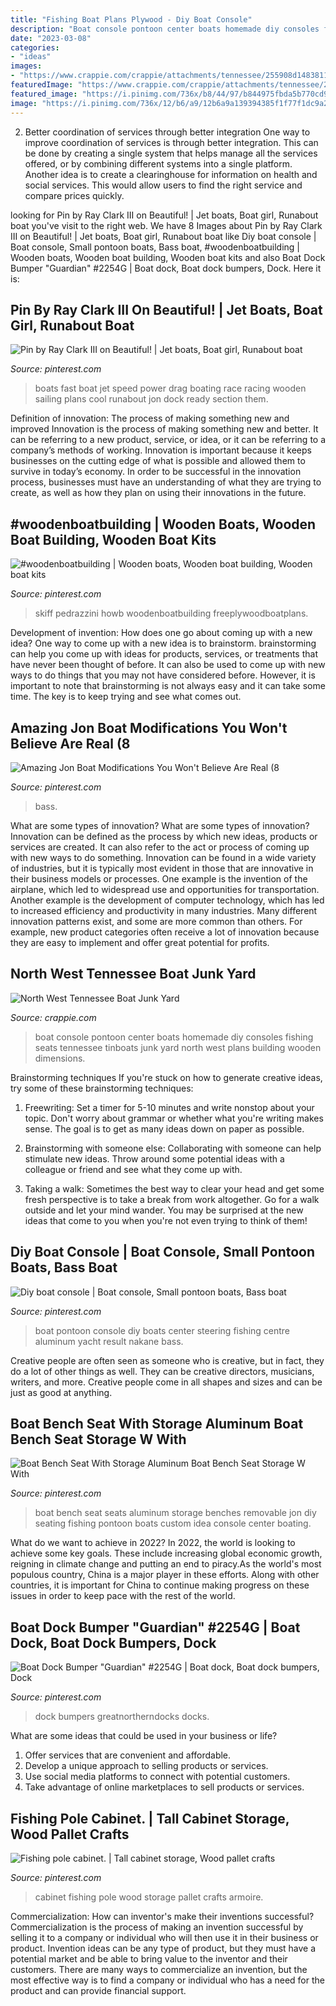```yaml
---
title: "Fishing Boat Plans Plywood - Diy Boat Console"
description: "Boat console pontoon center boats homemade diy consoles fishing seats tennessee tinboats junk yard north west plans building wooden dimensions"
date: "2023-03-08"
categories:
- "ideas"
images:
- "https://www.crappie.com/crappie/attachments/tennessee/255908d1483811334-north-west-tennessee-boat-junk-yard-console-basstracker078-jpg"
featuredImage: "https://www.crappie.com/crappie/attachments/tennessee/255908d1483811334-north-west-tennessee-boat-junk-yard-console-basstracker078-jpg"
featured_image: "https://i.pinimg.com/736x/b8/44/97/b844975fbda5b770cd9c9d0198c213e1.jpg"
image: "https://i.pinimg.com/736x/12/b6/a9/12b6a9a139394385f1f77f1dc9a21560.jpg"
---
```



2) Better coordination of services through better integration
One way to improve coordination of services is through better integration. This can be done by creating a single system that helps manage all the services offered, or by combining different systems into a single platform. Another idea is to create a clearinghouse for information on health and social services. This would allow users to find the right service and compare prices quickly.

	

		
looking for Pin by Ray Clark III on Beautiful! | Jet boats, Boat girl, Runabout boat you've visit to the right web. We have 8 Images about Pin by Ray Clark III on Beautiful! | Jet boats, Boat girl, Runabout boat like Diy boat console | Boat console, Small pontoon boats, Bass boat, #woodenboatbuilding | Wooden boats, Wooden boat building, Wooden boat kits and also Boat Dock Bumper &quot;Guardian&quot; #2254G | Boat dock, Boat dock bumpers, Dock. Here it is:
		
    
## Pin By Ray Clark III On Beautiful! | Jet Boats, Boat Girl, Runabout Boat

<img loading=lazy src="https://i.pinimg.com/736x/12/b6/a9/12b6a9a139394385f1f77f1dc9a21560.jpg" onerror="this.onerror=null;this.src='https://tse1.mm.bing.net/th?id=OIP.GIwB3-thvmfne0X7OYTqyAHaEP&amp;pid=15.1';" alt="Pin by Ray Clark III on Beautiful! | Jet boats, Boat girl, Runabout boat">

_Source: pinterest.com_

>boats fast boat jet speed power drag boating race racing wooden sailing plans cool runabout jon dock ready section them. 

	

Definition of innovation: The process of making something new and improved
Innovation is the process of making something new and better. It can be referring to a new product, service, or idea, or it can be referring to a company’s methods of working. Innovation is important because it keeps businesses on the cutting edge of what is possible and allowed them to survive in today’s economy. In order to be successful in the innovation process, businesses must have an understanding of what they are trying to create, as well as how they plan on using their innovations in the future.

    
## #woodenboatbuilding | Wooden Boats, Wooden Boat Building, Wooden Boat Kits

<img loading=lazy src="https://i.pinimg.com/736x/61/9f/f1/619ff1d8fbd54c9afd1b8583615dbb77.jpg" onerror="this.onerror=null;this.src='https://tse1.mm.bing.net/th?id=OIP.fbhmaM7u2m8gwLci3Aex4QAAAA&amp;pid=15.1';" alt="#woodenboatbuilding | Wooden boats, Wooden boat building, Wooden boat kits">

_Source: pinterest.com_

>skiff pedrazzini howb woodenboatbuilding freeplywoodboatplans. 

	

Development of invention: How does one go about coming up with a new idea?
One way to come up with a new idea is to brainstorm. brainstorming can help you come up with ideas for products, services, or treatments that have never been thought of before. It can also be used to come up with new ways to do things that you may not have considered before. However, it is important to note that brainstorming is not always easy and it can take some time. The key is to keep trying and see what comes out.

    
## Amazing Jon Boat Modifications You Won&#039;t Believe Are Real (8

<img loading=lazy src="https://i.pinimg.com/736x/e5/67/ed/e567edd7164d30d16ca9db8121d85779.jpg" onerror="this.onerror=null;this.src='https://tse3.mm.bing.net/th?id=OIP.0Uan-_Ho9wF-cjc2Dugg3wHaFj&amp;pid=15.1';" alt="Amazing Jon Boat Modifications You Won&#039;t Believe Are Real (8">

_Source: pinterest.com_

>bass. 

	

What are some types of innovation?
What are some types of innovation? Innovation can be defined as the process by which new ideas, products or services are created. It can also refer to the act or process of coming up with new ways to do something. 
Innovation can be found in a wide variety of industries, but it is typically most evident in those that are innovative in their business models or processes. One example is the invention of the airplane, which led to widespread use and opportunities for transportation. Another example is the development of computer technology, which has led to increased efficiency and productivity in many industries. 
Many different innovation patterns exist, and some are more common than others. For example, new product categories often receive a lot of innovation because they are easy to implement and offer great potential for profits.

    
## North West Tennessee Boat Junk Yard

<img loading=lazy src="https://www.crappie.com/crappie/attachments/tennessee/255908d1483811334-north-west-tennessee-boat-junk-yard-console-basstracker078-jpg" onerror="this.onerror=null;this.src='https://tse1.mm.bing.net/th?id=OIP.oaRQJJx6sWxv9kSLwze8fAHaJ4&amp;pid=15.1';" alt="North West Tennessee Boat Junk Yard">

_Source: crappie.com_

>boat console pontoon center boats homemade diy consoles fishing seats tennessee tinboats junk yard north west plans building wooden dimensions. 

	

Brainstorming techniques
If you're stuck on how to generate creative ideas, try some of these brainstorming techniques:
1. Freewriting: Set a timer for 5-10 minutes and write nonstop about your topic. Don't worry about grammar or whether what you're writing makes sense. The goal is to get as many ideas down on paper as possible.

2. Brainstorming with someone else: Collaborating with someone can help stimulate new ideas. Throw around some potential ideas with a colleague or friend and see what they come up with.

3. Taking a walk: Sometimes the best way to clear your head and get some fresh perspective is to take a break from work altogether. Go for a walk outside and let your mind wander. You may be surprised at the new ideas that come to you when you're not even trying to think of them!

    
## Diy Boat Console | Boat Console, Small Pontoon Boats, Bass Boat

<img loading=lazy src="https://i.pinimg.com/736x/b8/44/97/b844975fbda5b770cd9c9d0198c213e1.jpg" onerror="this.onerror=null;this.src='https://tse2.mm.bing.net/th?id=OIP.8wVSqeWLHpf_hAO4dgi8owHaJ6&amp;pid=15.1';" alt="Diy boat console | Boat console, Small pontoon boats, Bass boat">

_Source: pinterest.com_

>boat pontoon console diy boats center steering fishing centre aluminum yacht result nakane bass. 

	

Creative people are often seen as someone who is creative, but in fact, they do a lot of other things as well. They can be creative directors, musicians, writers, and more. Creative people come in all shapes and sizes and can be just as good at anything.

    
## Boat Bench Seat With Storage Aluminum Boat Bench Seat Storage W With

<img loading=lazy src="https://i.pinimg.com/736x/89/77/8e/89778ec5deac0c98c47d6660058280b1.jpg" onerror="this.onerror=null;this.src='https://tse4.mm.bing.net/th?id=OIP.Sw-gZAg642h1BH6lt13B1QHaFj&amp;pid=15.1';" alt="Boat Bench Seat With Storage Aluminum Boat Bench Seat Storage W With">

_Source: pinterest.com_

>boat bench seat seats aluminum storage benches removable jon diy seating fishing pontoon boats custom idea console center boating. 

	

What do we want to achieve in 2022?
In 2022, the world is looking to achieve some key goals. These include increasing global economic growth, reigning in climate change and putting an end to piracy.As the world's most populous country, China is a major player in these efforts. Along with other countries, it is important for China to continue making progress on these issues in order to keep pace with the rest of the world.

    
## Boat Dock Bumper &quot;Guardian&quot; #2254G | Boat Dock, Boat Dock Bumpers, Dock

<img loading=lazy src="https://i.pinimg.com/736x/42/79/ed/4279edfd1defd032e8f912ff8900792f.jpg" onerror="this.onerror=null;this.src='https://tse2.mm.bing.net/th?id=OIP.LRxbuA3ji_ldNxGI38AtJgHaHa&amp;pid=15.1';" alt="Boat Dock Bumper &quot;Guardian&quot; #2254G | Boat dock, Boat dock bumpers, Dock">

_Source: pinterest.com_

>dock bumpers greatnortherndocks docks. 

	

What are some ideas that could be used in your business or life?
1. Offer services that are convenient and affordable.
2. Develop a unique approach to selling products or services.
3. Use social media platforms to connect with potential customers. 
4. Take advantage of online marketplaces to sell products or services.

    
## Fishing Pole Cabinet. | Tall Cabinet Storage, Wood Pallet Crafts

<img loading=lazy src="https://i.pinimg.com/originals/e9/91/7a/e9917a06ef98e213085c475b17c0e9df.jpg" onerror="this.onerror=null;this.src='https://tse4.mm.bing.net/th?id=OIP.vAfROIwTzAshT0wC5YHxmQHaJ4&amp;pid=15.1';" alt="Fishing pole cabinet. | Tall cabinet storage, Wood pallet crafts">

_Source: pinterest.com_

>cabinet fishing pole wood storage pallet crafts armoire. 

	

Commercialization: How can inventor's make their inventions successful?
Commercialization is the process of making an invention successful by selling it to a company or individual who will then use it in their business or product. 
Invention ideas can be any type of product, but they must have a potential market and be able to bring value to the inventor and their customers. There are many ways to commercialize an invention, but the most effective way is to find a company or individual who has a need for the product and can provide financial support.


